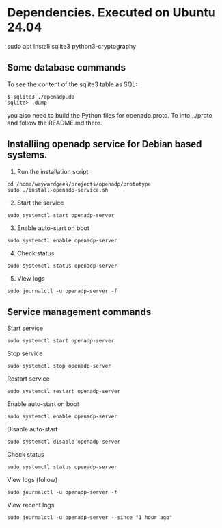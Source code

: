 # Dependencies.  Executed on Ubuntu 24.04

sudo apt install sqlite3 python3-cryptography

## Some database commands

To see the content of the sqlite3 table as SQL:

```
$ sqlite3 ./openadp.db
sqlite> .dump
```

you also need to build the Python files for openadp.proto.  To into ../proto and follow the README.md there.

## Installiing openadp service for Debian based systems.

1. Run the installation script
```
cd /home/waywardgeek/projects/openadp/prototype
sudo ./install-openadp-service.sh
```
2. Start the service
```
sudo systemctl start openadp-server
```
3. Enable auto-start on boot
```
sudo systemctl enable openadp-server
```
4. Check status
```
sudo systemctl status openadp-server
```
5. View logs
```
sudo journalctl -u openadp-server -f
```

## Service management commands

Start service
```
sudo systemctl start openadp-server
```

Stop service
```
sudo systemctl stop openadp-server
```

Restart service
```
sudo systemctl restart openadp-server
```

Enable auto-start on boot
```
sudo systemctl enable openadp-server
```

Disable auto-start
```
sudo systemctl disable openadp-server
```

Check status
```
sudo systemctl status openadp-server
```

View logs (follow)
```
sudo journalctl -u openadp-server -f
```

View recent logs
```
sudo journalctl -u openadp-server --since "1 hour ago"
```
